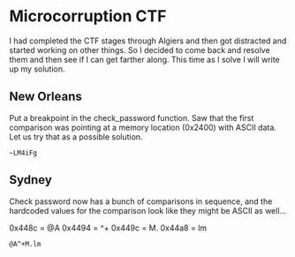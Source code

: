 # Microcorruption CTF

I had completed the CTF stages through Algiers and then got distracted and started working on other
things.  So I decided to come back and resolve them and then see if I can get farther along.  This
time as I solve I will write up my solution.

## New Orleans

Put a breakpoint in the check_password function.  Saw that the first comparison was pointing at a 
memory location (0x2400) with ASCII data.  Let us try that as a possible solution.

```
~LM4iFg
```

## Sydney

Check password now has a bunch of comparisons in sequence, and the hardcoded values for the
comparison look like they might be ASCII as well...

0x448c = @A
0x4494 = ^+
0x449c = M.
0x44a8 = lm

```
@A^+M.lm
```



